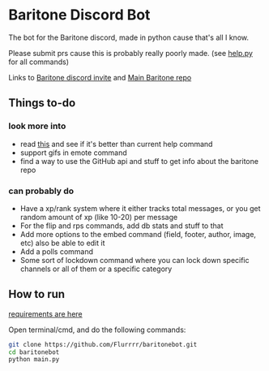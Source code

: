 # Baritone Discord Bot
The bot for the Baritone discord, made in python cause that's all I know.

Please submit prs cause this is probably really poorly made. (see [help.py](cogs/help.py) for all commands)

Links to [Baritone discord invite](https://discord.gg/s6fRBAUpmr) and [Main Baritone repo](https://github.com/cabaletta/baritone)
## Things to-do
### look more into
*   read [this](https://gist.github.com/InterStella0/b78488fb28cadf279dfd3164b9f0cf96) and see if it's better than current help command
*   support gifs in emote command
*   find a way to use the GitHub api and stuff to get info about the baritone repo
### can probably do
*   Have a xp/rank system where it either tracks total messages, or you get random amount of xp (like 10-20) per message
*   For the flip and rps commands, add db stats and stuff to that
*   Add more options to the embed command (field, footer, author, image, etc) also be able to edit it
*   Add a polls command
*   Some sort of lockdown command where you can lock down specific channels or all of them or a specific category
## How to run
[requirements are here](requirements.txt)

Open terminal/cmd, and do the following commands:
```bash
git clone https://github.com/Flurrrr/baritonebot.git
cd baritonebot
python main.py
```

